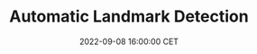 ---
title: "Automatic Landmark Detection"
date: 2022-09-08 16:00:00 CET
categories: meetup 
links:
    "Springer": "https://www.spiedigitallibrary.org/conference-proceedings-of-spie/11313/1131328/An-end-to-end-deep-learning-approach-for-landmark-detection/10.1117/12.2549302.short?SSO=1"
    "Github": "https://github.com/monikagrewal/End2EndLandmarks"
location: S-05-026
logo: /assets/logo-cwi.png
talks:
- title: "End-to-end Deep Learning Approach for Automatic Landmarks Correspondence Detection in Medical Images"
  speaker:
    name: "Monika Grewal"
    twitter: MonikaGrewal13
    github: monikagrewal
    scholar: 20XEyVoAAAAJ
    organization: Centrum Wiskunde & Informatica (CWI)
  abstract: |
    Automatic landmarks correspondences in medical images have several use cases e.g., providing additional guidance to deformable image registration. We propose an end-to-end deep learning approach to find landmark correspondences in medical images. The key feature of our approach is that it does not require manual annotations or definitions of landmarks for training. We developed our approach for 3D abdominal CT scans and tested it on pelvic CT and pelvic MRI scans.


---